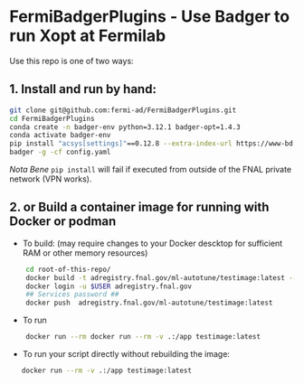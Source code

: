 # FermiBadgerPlugins - Use Badger to run Xopt at Fermilab
Use this repo is one of two ways:

## 1. Install and run by hand:
```bash
git clone git@github.com:fermi-ad/FermiBadgerPlugins.git
cd FermiBadgerPlugins
conda create -n badger-env python=3.12.1 badger-opt=1.4.3
conda activate badger-env 
pip install "acsys[settings]"==0.12.8 --extra-index-url https://www-bd.fnal.gov/pip3 --no-cache-dir
badger -g -cf config.yaml
```
*Nota Bene* ```pip install``` will fail if executed from outside of the FNAL private network (VPN works).

## 2. or Build a container image for running with Docker or podman
 - To build: (may require changes to your Docker descktop for sufficient RAM or other memory resources)
```bash
    cd root-of-this-repo/
    docker build -t adregistry.fnal.gov/ml-autotune/testimage:latest --platform linux/amd64 .
    docker login -u $USER adregistry.fnal.gov
    ## Services password ##
    docker push  adregistry.fnal.gov/ml-autotune/testimage:latest  
```

- To run 
```bash
    docker run --rm docker run --rm -v .:/app testimage:latest 
```
- To run your script directly without rebuilding the image:
```bash
   docker run --rm -v .:/app testimage:latest 
```
